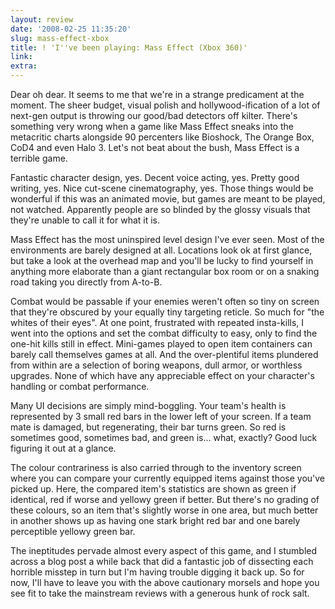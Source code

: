 ```yaml
---
layout: review
date: '2008-02-25 11:35:20'
slug: mass-effect-xbox
title: ! 'I''ve been playing: Mass Effect (Xbox 360)'
link: 
extra: 
---
```


Dear oh dear. It seems to me that we're in a strange predicament at the moment. The sheer budget, visual polish and hollywood-ification of a lot of next-gen output is throwing our good/bad detectors off kilter. There's something very wrong when a game like Mass Effect sneaks into the metacritic charts alongside 90 percenters like  Bioshock, The Orange Box, CoD4 and even Halo 3. Let's not beat about the bush, Mass Effect is a terrible game.

Fantastic character design, yes. Decent voice acting, yes. Pretty good writing, yes. Nice cut-scene cinematography, yes. Those things would be wonderful if this was an animated movie, but games are meant to be played, not watched. Apparently people are so blinded by the glossy visuals that they're unable to call it for what it is.

Mass Effect has the most uninspired level design I've ever seen. Most of the environments are barely designed at all. Locations look ok at first glance, but take a look at the overhead map and you'll be lucky to find yourself in anything more elaborate than a giant rectangular box room or on a snaking road taking you directly from A-to-B.

Combat would be passable if your enemies weren't often so tiny on screen that they're obscured by your equally tiny targeting reticle. So much for "the whites of their eyes". At one point, frustrated with repeated insta-kills, I went into the options and set the combat difficulty to easy, only to find the one-hit kills still in effect. Mini-games played to open item containers can barely call themselves games at all. And the over-plentiful items plundered from within are a selection of boring weapons, dull armor, or worthless upgrades. None of which have any appreciable effect on your character's handling or combat performance.

Many UI decisions are simply mind-boggling. Your team's health is represented by 3 small red bars in the lower left of your screen. If a team mate is damaged, but regenerating, their bar turns green. So red is sometimes good, sometimes bad, and green is... what, exactly? Good luck figuring it out at a glance.

The colour contrariness is also carried through to the inventory screen where you can compare your currently equipped items against those you've picked up. Here, the compared item's statistics are shown as green if identical, red if worse and yellowy green if better. But there's no grading of these colours, so an item that's slightly worse in one area, but much better in another shows up as having one stark bright red bar and one barely perceptible yellowy green bar.

The ineptitudes pervade almost every aspect of this game, and I  stumbled across a blog post a while back that did a fantastic job of dissecting each horrible misstep in turn but I'm having trouble digging it back up. So for now, I'll have to leave you with the above cautionary morsels and hope you see fit to take the mainstream reviews with a generous hunk of rock salt.